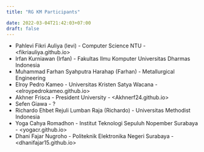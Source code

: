 ```yaml
---
title: "RG KM Participants"

date: 2022-03-04T21:42:03+07:00
draft: false
---
```


- Pahlevi Fikri Auliya (levi) - Computer Science NTU - <fikriauliya.github.io>
- Irfan Kurniawan (Irfan) - Fakultas Ilmu Komputer Universitas Dharmas Indonesia
- Muhammad Farhan Syahputra Harahap (Farhan) - Metallurgical Engineering
- Elroy Pedro Kameo - Universitas Kristen Satya Wacana - <elroypedrokameo.github.io>
- Akhner Frisca - President University - <Akhnerf24.github.io>
- Sefen Giawa - ?
- Richardo Ehbet Rejuli Lumban Raja (Richardo) - Universitas Methodist Indonesia
- Yoga Cahya Romadhon - Institut Teknologi Sepuluh Nopember Surabaya - <yogacr.github.io>
- Dhani Fajar Nugroho - Politeknik Elektronika Negeri Surabaya - <dhanifajar15.github.io>
